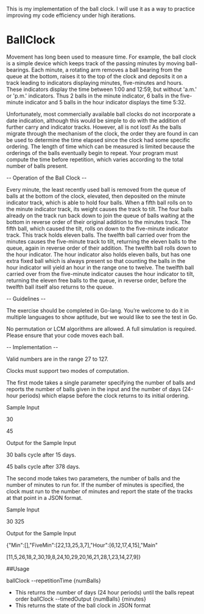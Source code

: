 This is my implementation of the ball clock. I will use it as a way to practice improving my code efficiency under high iterations.

# BallClock

Movement has long been used to measure time. For example, the ball clock is a simple device which keeps track of the passing minutes by moving ball-bearings. Each minute, a rotating arm removes a ball bearing from the queue at the bottom, raises it to the top of the clock and deposits it on a track leading to indicators displaying minutes, five-minutes and hours. These indicators display the time between 1:00 and 12:59, but without 'a.m.' or 'p.m.' indicators. Thus 2 balls in the minute indicator, 6 balls in the five-minute indicator and 5 balls in the hour indicator displays the time 5:32.

 

Unfortunately, most commercially available ball clocks do not incorporate a date indication, although this would be simple to do with the addition of further carry and indicator tracks. However, all is not lost! As the balls migrate through the mechanism of the clock, the order they are found in can be used to determine the time elapsed since the clock had some specific ordering. The length of time which can be measured is limited because the orderings of the balls eventually begin to repeat. Your program must compute the time before repetition, which varies according to the total number of balls present.

 

-- Operation of the Ball Clock --

Every minute, the least recently used ball is removed from the queue of balls at the bottom of the clock, elevated, then deposited on the minute indicator track, which is able to hold four balls. When a fifth ball rolls on to the minute indicator track, its weight causes the track to tilt. The four balls already on the track run back down to join the queue of balls waiting at the bottom in reverse order of their original addition to the minutes track. The fifth ball, which caused the tilt, rolls on down to the five-minute indicator track. This track holds eleven balls. The twelfth ball carried over from the minutes causes the five-minute track to tilt, returning the eleven balls to the queue, again in reverse order of their addition. The twelfth ball rolls down to the hour indicator. The hour indicator also holds eleven balls, but has one extra fixed ball which is always present so that counting the balls in the hour indicator will yield an hour in the range one to twelve. The twelfth ball carried over from the five-minute indicator causes the hour indicator to tilt, returning the eleven free balls to the queue, in reverse order, before the twelfth ball itself also returns to the queue.

 

-- Guidelines --

The exercise should be completed in Go-lang. You’re welcome to do it in multiple languages to show aptitude, but we would like to see the test in Go.

 

No permutation or LCM algorithms are allowed.  A full simulation is required. Please ensure that your code moves each ball.

 

-- Implementation --

Valid numbers are in the range 27 to 127.

 

Clocks must support two modes of computation.

 

The first mode takes a single parameter specifying the number of balls and reports the number of balls given in the input and the number of days (24-hour periods) which elapse before the clock returns to its initial ordering.

 

  Sample Input

  30

  45

 

  Output for the Sample Input

  30 balls cycle after 15 days.

  45 balls cycle after 378 days.

 

The second mode takes two parameters, the number of balls and the number of minutes to run for.  If the number of minutes is specified, the clock must run to the number of minutes and report the state of the tracks at that point in a JSON format.

 

  Sample Input

  30 325

 

  Output for the Sample Input

  {"Min":[],"FiveMin":[22,13,25,3,7],"Hour":[6,12,17,4,15],"Main"

  [11,5,26,18,2,30,19,8,24,10,29,20,16,21,28,1,23,14,27,9]}

  ##Usage

  ballClock --repetitionTime {numBalls}
  - This returns the number of days (24 hour periods) until the balls repeat order
  ballClock --timedOutput {numBalls} {minutes}
  - This returns the state of the ball clock in JSON format